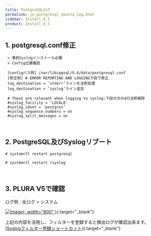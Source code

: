 ```yaml
---
title: PostgreSQLログ
permalink: ja_postgresql_ubuntu_log.html
sidebar: Install_A_S
product: Install_A_S
---
```


## 1. postgresql.conf修正

     > 事前Syslogインストール必要
     > Config位置確認

     [configパス例] /var/lib/pgsql/9.6/data/postgresql.conf
     [修正例] # ERROR REPORTING AND LOGGING下段で修正
     log_destination = ‘stderr’ラインを注釈処理
     log_destination = ‘syslog’ライン追加

     # These are relevant when logging to syslog:下段の次の4行注釈解除
     #syslog_facility = ‘LOCAL0’
     #syslog_ident = ‘postgres’
     #syslog_sequence_numbers = on
     #syslog_split_messages = on

<br />

## 2. PostgreSQL及びSyslogリブート

`# systemctl restart postgresql`

`# systemctl restart rsyslog`

<br />

## 3. PLURA V5で確認

ログ例 : 全ログ > システム

[![image](/docs/images/Ins_G/Postgresql_u/1.png){: width="800" }](/docs/images/Ins_G/Postgresql_u/1.png){:target="_blank"}

上記の内容を活用し、フィルターを登録すると検出ログが確認出来ます。 
[(Syslogフィルター登録ショートカット)](https://qubitsec.github.io/ko_f_regi_syslog.html){:target="_blank"}